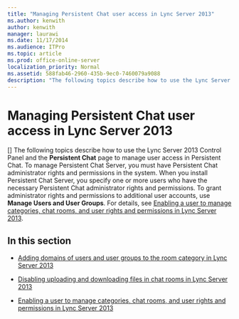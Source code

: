 ```yaml
---
title: "Managing Persistent Chat user access in Lync Server 2013"
ms.author: kenwith
author: kenwith
manager: laurawi
ms.date: 11/17/2014
ms.audience: ITPro
ms.topic: article
ms.prod: office-online-server
localization_priority: Normal
ms.assetid: 588fab46-2960-435b-9ec0-7460079a9088
description: "The following topics describe how to use the Lync Server 2013 Control Panel and the Persistent Chat page to manage user access in Persistent Chat. To manage Persistent Chat Server, you must have Persistent Chat administrator rights and permissions in the system. When you install Persistent Chat Server, you specify one or more users who have the necessary Persistent Chat administrator rights and permissions. To grant administrator rights and permissions to additional user accounts, use Manage Users and User Groups. For details, see Enabling a user to manage categories, chat rooms, and user rights and permissions in Lync Server 2013."
---
```


# Managing Persistent Chat user access in Lync Server 2013
[]
The following topics describe how to use the Lync Server 2013 Control Panel and the **Persistent Chat** page to manage user access in Persistent Chat. To manage Persistent Chat Server, you must have Persistent Chat administrator rights and permissions in the system. When you install Persistent Chat Server, you specify one or more users who have the necessary Persistent Chat administrator rights and permissions. To grant administrator rights and permissions to additional user accounts, use **Manage Users and User Groups**. For details, see [Enabling a user to manage categories, chat rooms, and user rights and permissions in Lync Server 2013](enabling-a-user-to-manage-categories-chat-rooms-and-user-rights-and-permissions.md).
  
## In this section

- [Adding domains of users and user groups to the room category in Lync Server 2013](adding-domains-of-users-and-user-groups-to-the-room-category.md)
    
- [Disabling uploading and downloading files in chat rooms in Lync Server 2013](disabling-uploading-and-downloading-files-in-chat-rooms.md)
    
- [Enabling a user to manage categories, chat rooms, and user rights and permissions in Lync Server 2013](enabling-a-user-to-manage-categories-chat-rooms-and-user-rights-and-permissions.md)
    

